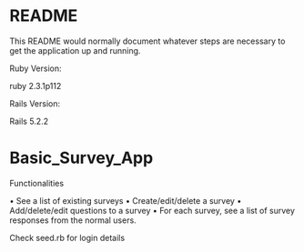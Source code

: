 # README

This README would normally document whatever steps are necessary to get the
application up and running.

Ruby Version:

ruby 2.3.1p112

Rails Version:

Rails 5.2.2


# Basic_Survey_App

Functionalities

• See a list of existing surveys
• Create/edit/delete a survey
• Add/delete/edit questions to a survey
• For each survey, see a list of survey responses from the normal users.

Check seed.rb for login details

